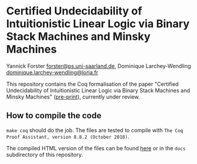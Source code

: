 # Certified Undecidability of Intuitionistic Linear Logic via Binary Stack Machines and Minsky Machines

Yannick Forster <forster@ps.uni-saarland.de>, Dominique Larchey-Wendling <dominique.larchey-wendling@loria.fr>

This repository contains the Coq formalisation of the paper "Certified Undecidability of Intuitionistic Linear Logic via Binary Stack Machines and Minsky Machines" ([pre-print](https://www.ps.uni-saarland.de/Publications/documents/ForsterLarchey-Wendling_2018_Undecidability-ILL.pdf)), currently under review.

## How to compile the code

`make coq` should do the job. The files are tested to compile with `The Coq Proof Assistant, version 8.8.2 (October 2018)`.

The compiled HTML version of the files can be found [here](https://uds-psl.github.io/ill-undecidability/toc.html) or in the `docs` subdirectory of this repository.
